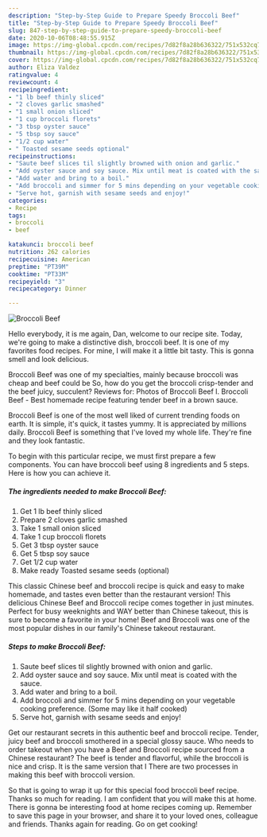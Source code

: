 ```yaml
---
description: "Step-by-Step Guide to Prepare Speedy Broccoli Beef"
title: "Step-by-Step Guide to Prepare Speedy Broccoli Beef"
slug: 847-step-by-step-guide-to-prepare-speedy-broccoli-beef
date: 2020-10-06T08:48:55.915Z
image: https://img-global.cpcdn.com/recipes/7d82f8a28b636322/751x532cq70/broccoli-beef-recipe-main-photo.jpg
thumbnail: https://img-global.cpcdn.com/recipes/7d82f8a28b636322/751x532cq70/broccoli-beef-recipe-main-photo.jpg
cover: https://img-global.cpcdn.com/recipes/7d82f8a28b636322/751x532cq70/broccoli-beef-recipe-main-photo.jpg
author: Eliza Valdez
ratingvalue: 4
reviewcount: 4
recipeingredient:
- "1 lb beef thinly sliced"
- "2 cloves garlic smashed"
- "1 small onion sliced"
- "1 cup broccoli florets"
- "3 tbsp oyster sauce"
- "5 tbsp soy sauce"
- "1/2 cup water"
- " Toasted sesame seeds optional"
recipeinstructions:
- "Saute beef slices til slightly browned with onion and garlic."
- "Add oyster sauce and soy sauce. Mix until meat is coated with the sauce."
- "Add water and bring to a boil."
- "Add broccoli and simmer for 5 mins depending on your vegetable cooking preference. (Some may like it half cooked)"
- "Serve hot, garnish with sesame seeds and enjoy!"
categories:
- Recipe
tags:
- broccoli
- beef

katakunci: broccoli beef 
nutrition: 262 calories
recipecuisine: American
preptime: "PT39M"
cooktime: "PT33M"
recipeyield: "3"
recipecategory: Dinner

---
```



![Broccoli Beef](https://img-global.cpcdn.com/recipes/7d82f8a28b636322/751x532cq70/broccoli-beef-recipe-main-photo.jpg)

Hello everybody, it is me again, Dan, welcome to our recipe site. Today, we're going to make a distinctive dish, broccoli beef. It is one of my favorites food recipes. For mine, I will make it a little bit tasty. This is gonna smell and look delicious.

Broccoli Beef was one of my specialties, mainly because broccoli was cheap and beef could be So, how do you get the broccoli crisp-tender and the beef juicy, succulent? Reviews for: Photos of Broccoli Beef I. Broccoli Beef - Best homemade recipe featuring tender beef in a brown sauce.

Broccoli Beef is one of the most well liked of current trending foods on earth. It is simple, it's quick, it tastes yummy. It is appreciated by millions daily. Broccoli Beef is something that I've loved my whole life. They're fine and they look fantastic.


To begin with this particular recipe, we must first prepare a few components. You can have broccoli beef using 8 ingredients and 5 steps. Here is how you can achieve it.

<!--inarticleads1-->

##### The ingredients needed to make Broccoli Beef:

1. Get 1 lb beef thinly sliced
1. Prepare 2 cloves garlic smashed
1. Take 1 small onion sliced
1. Take 1 cup broccoli florets
1. Get 3 tbsp oyster sauce
1. Get 5 tbsp soy sauce
1. Get 1/2 cup water
1. Make ready  Toasted sesame seeds (optional)


This classic Chinese beef and broccoli recipe is quick and easy to make homemade, and tastes even better than the restaurant version! This delicious Chinese Beef and Broccoli recipe comes together in just minutes. Perfect for busy weeknights and WAY better than Chinese takeout, this is sure to become a favorite in your home! Beef and Broccoli was one of the most popular dishes in our family&#39;s Chinese takeout restaurant. 

<!--inarticleads2-->

##### Steps to make Broccoli Beef:

1. Saute beef slices til slightly browned with onion and garlic.
1. Add oyster sauce and soy sauce. Mix until meat is coated with the sauce.
1. Add water and bring to a boil.
1. Add broccoli and simmer for 5 mins depending on your vegetable cooking preference. (Some may like it half cooked)
1. Serve hot, garnish with sesame seeds and enjoy!


Get our restaurant secrets in this authentic beef and broccoli recipe. Tender, juicy beef and broccoli smothered in a special glossy sauce. Who needs to order takeout when you have a Beef and Broccoli recipe sourced from a Chinese restaurant? The beef is tender and flavorful, while the broccoli is nice and crisp. It is the same version that I There are two processes in making this beef with broccoli version. 

So that is going to wrap it up for this special food broccoli beef recipe. Thanks so much for reading. I am confident that you will make this at home. There is gonna be interesting food at home recipes coming up. Remember to save this page in your browser, and share it to your loved ones, colleague and friends. Thanks again for reading. Go on get cooking!
